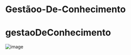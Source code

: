 ﻿# Gestãoo-De-Conhecimento
# gestaoDeConhecimento

![image](https://user-images.githubusercontent.com/26414301/133313493-5871fcf1-f330-4c3e-af4d-79257f961559.png)
